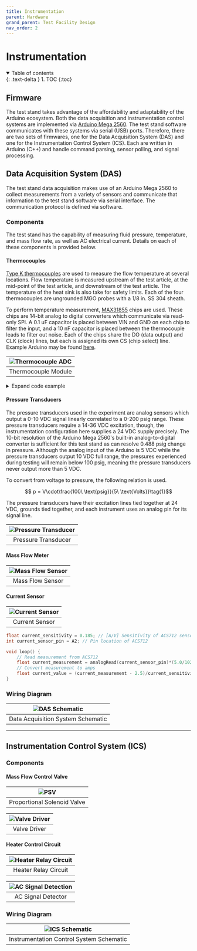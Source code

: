 ```yaml
---
title: Instrumentation
parent: Hardware
grand_parent: Test Facility Design
nav_order: 2
---
```


<script type="text/javascript" async
  src="https://cdn.mathjax.org/mathjax/latest/MathJax.js?config=TeX-MML-AM_CHTML">
</script>

# Instrumentation

<details open markdown="block">
  <summary>
    Table of contents
  </summary>
  {: .text-delta }
1. TOC
{:toc}

</details>


## Firmware

The test stand takes advantage of the affordability and adaptability of the Arduino ecosystem. Both the data acquisition and instrumentation control systems are implemented via [Arduino Mega 2560](https://store-usa.arduino.cc/products/arduino-mega-2560-rev3?selectedStore=us). The test stand software communicates with these systems via serial (USB) ports. Therefore, there are two sets of firmwares, one for the Data Acquisition System (DAS) and one for the Instrumentation Control System (ICS). Each are written in Arduino (C++) and handle command parsing, sensor polling, and signal processing.

## Data Acquisition System (DAS)

The test stand data acquisition makes use of an Arduino Mega 2560 to collect measurements from a variety of sensors and communicate that information to the test stand software via serial interface. The communication protocol is defined via software.

### Components

The test stand has the capability of measuring fluid pressure, temperature, and mass flow rate, as well as AC electrical current. Details on each of these components is provided below.

#### Thermocouples

[Type K thermocouples](../../assets/datasheets/JMTSS.pdf) are used to measure the flow temperature at several locations. Flow temperature is measured upstream of the test article, at the mid-point of the test article, and downstream of the test article. The temperature of the heat sink is also take for safety limits. Each of the four thermocouples are ungrounded MGO probes with a 1/8 in. SS 304 sheath.

To perform temperature measurement, [MAX31855](../../assets/datasheets/MAX31855.pdf) chips are used. These chips are 14-bit analog to digital converters which communicate via read-only SPI. A 0.1 uF capacitor is placed between VIN and GND on each chip to filter the input, and a 10 nF capacitor is placed between the thermocouple leads to filter out noise. Each of the chips share the DO (data output) and CLK (clock) lines, but each is assigned its own CS (chip select) line. Example Arduino may be found [here](https://github.com/Zanduino/MAX31855/blob/master/examples/Demo/Demo.ino).

|![Thermocouple ADC](../../assets/images/thermocouple_adc.png)|
|:-:|
|Thermocouple Module|

<details>
    <summary>Expand code example</summary>

    ```cpp
    #include "MAX31855.h"  // Include MAX31855 Sensor library

    const uint32_t SERIAL_SPEED{115200};   ///< Set the baud rate for Serial I/O
    const uint8_t  SPI_CHIP_SELECT{2};     ///< Chip-Select PIN for SPI
    const uint8_t  SPI_MISO{MISO};         ///< Master-In, Slave-Out PIN for SPI
    const uint8_t  SPI_SYSTEM_CLOCK{SCK};  ///< System Clock PIN for SPI

    MAX31855_Class MAX31855;  ///< Create an instance of MAX31855

    void setup() {
    /*!
        @brief    Arduino method called once at startup to initialize the system
        @details  This is an Arduino IDE method which is called first upon boot or restart. It is only
                called one time and then control goes to the main "loop()" method, from which control
                never returns
        @return   void
    */
    Serial.begin(SERIAL_SPEED);
    #ifdef __AVR_ATmega32U4__  // If a 32U4 then wait 3 seconds for the interface to initialize
    delay(3000);
    #endif
    Serial.println(F("Starting software SPI demo program for MAX31855"));
    Serial.print(F("Initializing MAX31855 sensor\n"));
    
    while (!MAX31855.begin(SPI_CHIP_SELECT))  // Hardware SPI for MAX31855
    {
        Serial.println(F("Unable to start MAX31855. Waiting 3 seconds."));
        delay(3000);
    }  // of loop until device is located
    Serial.println();
    }  // of method setup()

    void loop() {
    int32_t ambientTemperature = MAX31855.readAmbient();  // retrieve MAX31855 die ambient temperature
    int32_t probeTemperature   = MAX31855.readProbe();    // retrieve thermocouple probe temp
    uint8_t faultCode          = MAX31855.fault();        // retrieve any error codes
    if (faultCode)                                        // Display error code if present
    {
        if (faultCode & B001) {
        Serial.println(F("Fault: Wire not connected"));
        }
        if (faultCode & B010) {
        Serial.println(F("Fault: Short-circuited to Ground (negative)"));
        }
        if (faultCode & B100) {
        Serial.println(F("Fault: Short-circuited to VCC (positive)"));
        }
    } else {
        // clang-format off
        Serial.print("Ambient Temperature is ");
        Serial.print((float)ambientTemperature / 1000, 3);
        Serial.println("\xC2\xB0""C");
        Serial.print("Probe Temperature is   ");
        Serial.print((float)probeTemperature / 1000, 3);
        Serial.println("\xC2\xB0""C\n");
        // clang-format on
    }  // of if-then-else an error occurred
    delay(5000);
    }  // of method loop()
    ```
</details>

#### Pressure Transducers

The pressure transducers used in the experiment are analog sensors which output a 0-10 VDC signal linearly correlated to a 0-200 psig range. These pressure transducers require a 14-36 VDC excitation, though, the instrumentation configuration here supplies a 24 VDC supply precisely. The 10-bit resolution of the Arduino Mega 2560's built-in analog-to-digital converter is sufficient for this test stand as can resolve 0.488 psig change in pressure. Although the analog input of the Arduino is 5 VDC while the pressure transducers output 10 VDC full range, the pressures experienced during testing will remain below 100 psig, meaning the pressure transducers never output more than 5 VDC.

To convert from voltage to pressure, the following relation is used.

$$ p = V\cdot\frac{100\ \text{psig}}{5\ \text{Volts}}\tag{1}$$ 

The pressure transducers have their excitation lines tied together at 24 VDC, grounds tied together, and each instrument uses an analog pin for its signal line.

|![Pressure Transducer](../../assets/images/pressure_transducer.png)|
|:-:|
|Pressure Transducer|

#### Mass Flow Meter

|![Mass Flow Sensor](../../assets/images/mass_flow_sensor.png)|
|:-:|
|Mass Flow Sensor|

#### Current Sensor

|![Current Sensor](../../assets/images/current_sensor.jpg)|
|:-:|
|Current Sensor|

```cpp
float current_sensitivity = 0.185; // [A/V] Sensitivity of ACS712 sensor
int current_sensor_pin = A2; // Pin location of ACS712

void loop() {
    // Read measurement from ACS712
    float current_measurement = analogRead(current_sensor_pin)*(5.0/1023.0);
    // Convert measurement to amps
    float current_value = (current_measurement - 2.5)/current_sensitivity;
}
```

### Wiring Diagram

|![DAS Schematic](../../assets/images/DAQ_schematic.png)|
|:-:|
|Data Acquisition System Schematic|

___

## Instrumentation Control System (ICS)

### Components

#### Mass Flow Control Valve

|![PSV](../../assets/images/solenoid_valve.png)|
|:-:|
|Proportional Solenoid Valve|

|![Valve Driver](../../assets/images/valve_driver.png)|
|:-:|
|Valve Driver|

#### Heater Control Circuit

|![Heater Relay Circuit](../../assets/images/heater_relay_circuit.png)|
|:-:|
|Heater Relay Circuit|

|![AC Signal Detection](../../assets/images/ac_signal_detection.png)|
|:-:|
|AC Signal Detector|

### Wiring Diagram

|![ICS Schematic](../../assets/images/ICS_schematic.png)|
|:-:|
|Instrumentation Control System Schematic|
